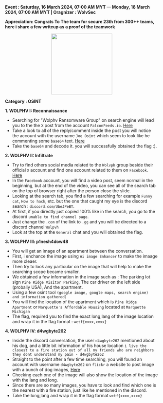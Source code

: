 **Event :  Saturday, 16 March 2024, 07:00 AM MYT — Monday, 18 March 2024, 07:00 AM MYT | Oragnizer : WolvSec**<br>

**Appreciation: Congrats To The team for secure 23th from 300++ teams, here i share a few writeup as a proof of the teamwork**




<p align="center">
   <img src="https://miro.medium.com/v2/resize:fit:300/format:webp/0*QjGHN8bu9hZIaz-n" width=200>
</p>


**Category : OSINT**

**1. WOLPHV I: Reconnaissance**

- Searching for "Wolphv Ransomware Group" on search engine will lead you to the the `X` post from the account `FalconFeeds.io`. [Here](https://twitter.com/FalconFeedsio/status/1706989111414849989)
- Take a look to all of the reply/comment inside the post you will notice the account with the username `Joe Osint` which seem to look like he commenting some `base64` text. [Here](https://twitter.com/JoeOsint__)
- Take the `base64` and decode it. you will successfully obtained the flag :).

**2. WOLPHV II: Infiltrate**

- Try to find others social media related to the `Wolvph` group beside their official `X` account and find one account related to them on `Facebook`. [Here](https://www.facebook.com/groups/921721029413388/?hoisted_section_header_type=recently_seen&multi_permalinks=921722342746590)
- In the `Facebook` account, you will find a video post, seem normal in the beginning, but at the end of the video, you can see all of the search tab on the top of browser right after the person close the slide.
- Looking at the search tab, you find a few searching for example `Funny cat`, `How to hack`, etc. but the one that caught my eye is the discord search : `discord.com/UbeJPeBT`.
- At first, if you directly just copied 100% like in the search, you go to the discord `unable to find channel page`.
- Just change the `.com` of the link to `.gg` and you will be directed to a discord channel `Wolpvh`
- Look at the top at the `General` chat and you will obtained the flag.

**3. WOLPHV III: p1nesh4dow48**

- You will get an image of an apartment between the conversation.
- First, i enchance the image using `Ai image Enhancer` to make the imaage more cleaer.
- Then try to look any particular on the image that will help to make the searching scope became smaller.
- We obtained a few information in the image such as : The parking lot sign `Pine Ridge Visitor Parking`, The car driver on the left side (probally USA), And the apartment.
- Using a few osint tool `(google image, google maps, search engine)  and information gathered)`
- You will find the location of the apartment which is `Pine Ridge Apartment` or `Marquette's Affordable Housing` located at  `Marquette Michigan`
- The flag, required you to find the exact long,lang of the image location and wrap it in the flag format : `wctf{xxxx,xxxx}`

**4. WOLPHV IV: d4wgbyte262**

- Inside the discord conversation, the user `d4wgbyte262` mentioned about his dog, and a little bit information of his house location `i live the closest to a fire station out of all my friends who are neighbors they dont understand my pain - d4wgbyte262 `
- Straight to the point after a few time searching, you will found an account with username `d4wgbyte262` on `flickr` a website to post image with a bunch of dog images, [Here](https://www.flickr.com/photos/200261418@N03/albums/)
- Checking each one of the image will also show the location of the image with the lang and long.
- Since there are so many images, you have to look and find which one is the nearest with a fire station, just like he mentioned in the discord.
- Take the long,lang and wrap it in the flag format `wctf{xxxx,xxxx}`
